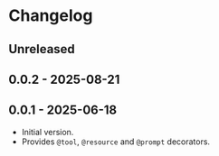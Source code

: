 # Changelog

## Unreleased

## 0.0.2 - 2025-08-21

## 0.0.1 - 2025-06-18

- Initial version.
- Provides `@tool`, `@resource` and `@prompt` decorators.
